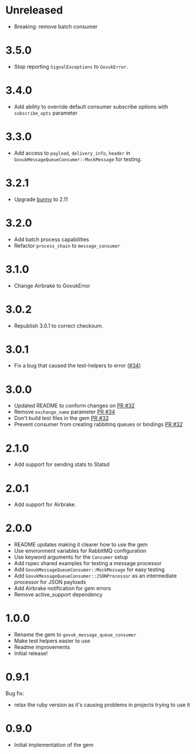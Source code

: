 # Unreleased

- Breaking: remove batch consumer

# 3.5.0

- Stop reporting `SignalExceptions` to `GovukError`.

# 3.4.0

- Add ability to override default consumer subscribe options with `subscribe_opts` parameter

# 3.3.0

- Add access to `payload`, `delivery_info`, `header` in `GovukMessageQueueConsumer::MockMessage` for testing.

# 3.2.1

- Upgrade [bunny](http://rubybunny.info/) to 2.11

# 3.2.0

- Add batch process capabilities
- Refactor `process_chain` to `message_consumer` 

# 3.1.0

- Change Airbrake to GovukError

# 3.0.2

- Republish 3.0.1 to correct checksum.

# 3.0.1

- Fix a bug that caused the test-helpers to error ([#34](https://github.com/alphagov/govuk_message_queue_consumer/pull/34))

# 3.0.0

- Updated README to conform changes on [PR #32](https://github.com/alphagov/govuk_message_queue_consumer/pull/32)
- Remove `exchange_name` parameter [PR #34](https://github.com/alphagov/govuk_message_queue_consumer/pull/34)
- Don't build test files in the gem [PR #33](https://github.com/alphagov/govuk_message_queue_consumer/pull/33)
- Prevent consumer from creating rabbitmq queues or bindings [PR #32](https://github.com/alphagov/govuk_message_queue_consumer/pull/32)

# 2.1.0

- Add support for sending stats to Statsd

# 2.0.1

* Add support for Airbrake.

# 2.0.0

- README updates making it clearer how to use the gem
- Use environment variables for RabbitMQ configuration
- Use keyword arguments for the `Consumer` setup
- Add rspec shared examples for testing a message processor
- Add `GovukMessageQueueConsumer::MockMessage` for easy testing
- Add `GovukMessageQueueConsumer::JSONProcessor` as an intermediate processor for JSON payloads
- Add Airbrake notification for gem errors
- Remove active_support dependency

# 1.0.0

- Rename the gem to `govuk_message_queue_consumer`
- Make test helpers easier to use
- Readme improvements
- Initial release!

# 0.9.1

Bug fix:
- relax the ruby version as it's causing problems in projects trying to use it


# 0.9.0

- Initial implementation of the gem
